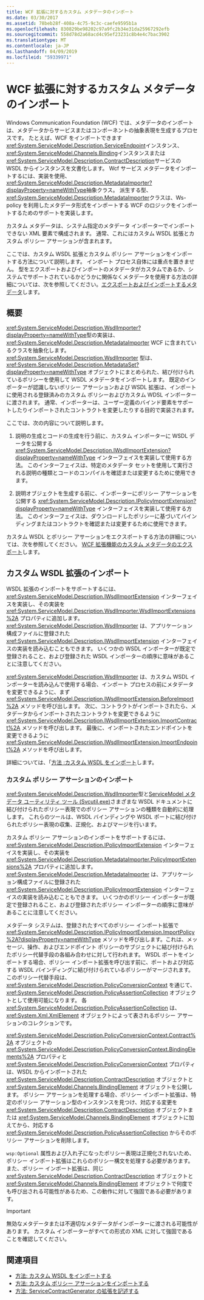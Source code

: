 ```yaml
---
title: WCF 拡張に対するカスタム メタデータのインポート
ms.date: 03/30/2017
ms.assetid: 78beb28f-408a-4c75-9c3c-caefe9595b1a
ms.openlocfilehash: 830829be98202c97a9fc2b34e31da25967292efb
ms.sourcegitcommit: 558d78d2a68acd4c95ef23231c8b4e4c7bac3902
ms.translationtype: MT
ms.contentlocale: ja-JP
ms.lasthandoff: 04/09/2019
ms.locfileid: "59339971"
---
```

# <a name="importing-custom-metadata-for-a-wcf-extension"></a>WCF 拡張に対するカスタム メタデータのインポート
Windows Communication Foundation (WCF) では、メタデータのインポートは、メタデータからサービスまたはコンポーネントの抽象表現を生成するプロセスです。 たとえば、WCF をインポートできます<xref:System.ServiceModel.Description.ServiceEndpoint>インスタンス、<xref:System.ServiceModel.Channels.Binding>インスタンスまたは<xref:System.ServiceModel.Description.ContractDescription>サービスの WSDL からインスタンスを文書化します。 Wcf サービス メタデータをインポートするには、実装を使用、<xref:System.ServiceModel.Description.MetadataImporter?displayProperty=nameWithType>抽象クラス。 派生する型、<xref:System.ServiceModel.Description.MetadataImporter>クラスは、Ws-policy を利用したメタデータ形式をインポートする WCF のロジックをインポートするためのサポートを実装します。  
  
 カスタム メタデータは、システム指定のメタデータ インポーターでインポートできない XML 要素で構成されます。 通常、これにはカスタム WSDL 拡張とカスタム ポリシー アサーションが含まれます。  
  
 ここでは、カスタム WSDL 拡張とカスタム ポリシー アサーションをインポートする方法について説明します。 インポート プロセス自体には重点を置きません。 型をエクスポートおよびインポートのメタデータがカスタムであるか、システムでサポートされているかどうかに関係なくメタデータを使用する方法の詳細については、次を参照してください。[エクスポートおよびインポートするメタデータ](../../../../docs/framework/wcf/feature-details/exporting-and-importing-metadata.md)します。  
  
## <a name="overview"></a>概要  
 <xref:System.ServiceModel.Description.WsdlImporter?displayProperty=nameWithType>型の実装は、 <xref:System.ServiceModel.Description.MetadataImporter> WCF に含まれているクラスを抽象化します。 <xref:System.ServiceModel.Description.WsdlImporter> 型は、<xref:System.ServiceModel.Description.MetadataSet?displayProperty=nameWithType> オブジェクトにまとめられた、結び付けられているポリシーを使用して WSDL メタデータをインポートします。 既定のインポーターが認識しないポリシー アサーションおよび WSDL 拡張は、インポートに使用される登録済みのカスタム ポリシーおよびカスタム WDSL インポーターに渡されます。 通常、インポーターは、ユーザー定義のバインド要素をサポートしたりインポートされたコントラクトを変更したりする目的で実装されます。  
  
 ここでは、次の内容について説明します。  
  
1. 説明の生成とコードの生成を行う前に、カスタム インポーターに WSDL データを公開する <xref:System.ServiceModel.Description.IWsdlImportExtension?displayProperty=nameWithType> インターフェイスを実装して使用する方法。 このインターフェイスは、特定のメタデータ セットを使用して実行される説明の種類とコードのコンパイルを確認または変更するために使用できます。  
  
2. 説明オブジェクトを生成する前に、インポーターにポリシー アサーションを公開する <xref:System.ServiceModel.Description.IPolicyImportExtension?displayProperty=nameWithType> インターフェイスを実装して使用する方法。 このインターフェイスは、ダウンロードしたポリシーに基づいてバインディングまたはコントラクトを確認または変更するために使用できます。  
  
 カスタム WSDL とポリシー アサーションをエクスポートする方法の詳細については、次を参照してください。 [WCF 拡張機能のカスタム メタデータのエクスポート](../../../../docs/framework/wcf/extending/exporting-custom-metadata-for-a-wcf-extension.md)します。  
  
## <a name="importing-custom-wsdl-extensions"></a>カスタム WSDL 拡張のインポート  
 WSDL 拡張のインポートをサポートするには、<xref:System.ServiceModel.Description.IWsdlImportExtension> インターフェイスを実装し、その実装を <xref:System.ServiceModel.Description.WsdlImporter.WsdlImportExtensions%2A> プロパティに追加します。 <xref:System.ServiceModel.Description.WsdlImporter> は、アプリケーション構成ファイルに登録された <xref:System.ServiceModel.Description.IWsdlImportExtension> インターフェイスの実装を読み込むこともできます。 いくつかの WSDL インポーターが既定で登録されること、および登録された WSDL インポーターの順序に意味があることに注意してください。  
  
 <xref:System.ServiceModel.Description.WsdlImporter> は、カスタム WSDL インポーターを読み込んで使用する場合、インポート プロセスの前にメタデータを変更できるように、まず <xref:System.ServiceModel.Description.IWsdlImportExtension.BeforeImport%2A> メソッドを呼び出します。 次に、コントラクトがインポートされたら、メタデータからインポートされたコントラクトを変更できるように <xref:System.ServiceModel.Description.IWsdlImportExtension.ImportContract%2A> メソッドを呼び出します。 最後に、インポートされたエンドポイントを変更できるように <xref:System.ServiceModel.Description.IWsdlImportExtension.ImportEndpoint%2A> メソッドを呼び出します。  
  
 詳細については、「[方法 :カスタム WSDL をインポート](../../../../docs/framework/wcf/extending/how-to-import-custom-wsdl.md)します。  
  
### <a name="importing-custom-policy-assertions"></a>カスタム ポリシー アサーションのインポート  
 <xref:System.ServiceModel.Description.WsdlImporter>型と[ServiceModel メタデータ ユーティリティ ツール (Svcutil.exe)](../../../../docs/framework/wcf/servicemodel-metadata-utility-tool-svcutil-exe.md)さまざまな WSDL ドキュメントに結び付けられたポリシー表現でのポリシー アサーションの種類を自動的に処理します。 これらのツールは、WSDL バインディングや WSDL ポートに結び付けられたポリシー表現の収集、正規化、およびマージを行います。  
  
 カスタム ポリシー アサーションのインポートをサポートするには、<xref:System.ServiceModel.Description.IPolicyImportExtension> インターフェイスを実装し、その実装を <xref:System.ServiceModel.Description.MetadataImporter.PolicyImportExtensions%2A> プロパティに追加します。 <xref:System.ServiceModel.Description.MetadataImporter> は、アプリケーション構成ファイルに登録された <xref:System.ServiceModel.Description.IPolicyImportExtension> インターフェイスの実装を読み込むこともできます。 いくつかのポリシー インポーターが既定で登録されること、および登録されたポリシー インポーターの順序に意味があることに注意してください。  
  
 メタデータ システムは、登録されたすべてのポリシー インポート拡張で <xref:System.ServiceModel.Description.IPolicyImportExtension.ImportPolicy%2A?displayProperty=nameWithType> メソッドを呼び出します。これは、メッセージ、操作、およびエンドポイント ポリシーのサブジェクトに結び付けられたポリシー代替手段の各組み合わせに対して行われます。 WSDL ポートをインポートする場合、ポリシー インポート拡張を呼び出す前に、ポートおよび対応する WSDL バインディングに結び付けられているポリシーがマージされます。 このポリシー代替手段は、<xref:System.ServiceModel.Description.PolicyConversionContext> を通じて、<xref:System.ServiceModel.Description.PolicyAssertionCollection> オブジェクトとして使用可能になります。 各 <xref:System.ServiceModel.Description.PolicyAssertionCollection> は、<xref:System.Xml.XmlElement> オブジェクトによって表されるポリシー アサーションのコレクションです。  
  
 <xref:System.ServiceModel.Description.PolicyConversionContext.Contract%2A> オブジェクトの <xref:System.ServiceModel.Description.PolicyConversionContext.BindingElements%2A> プロパティと <xref:System.ServiceModel.Description.PolicyConversionContext> プロパティは、WSDL からインポートされた <xref:System.ServiceModel.Description.ContractDescription> オブジェクトと <xref:System.ServiceModel.Channels.BindingElement> オブジェクトを公開します。 ポリシー アサーションを処理する場合、ポリシー インポート拡張は、特定のポリシー アサーション型のインスタンスを見つけ、対応する変更を <xref:System.ServiceModel.Description.ContractDescription> オブジェクトまたは <xref:System.ServiceModel.Channels.BindingElement> オブジェクトに加えてから、対応する <xref:System.ServiceModel.Description.PolicyAssertionCollection> からそのポリシー アサーションを削除します。  
  
 `wsp:Optional` 属性および入れ子になったポリシー表現は正規化されないため、ポリシー インポート拡張はこれらのポリシー構文を処理する必要があります。 また、ポリシー インポート拡張は、同じ <xref:System.ServiceModel.Description.ContractDescription> オブジェクトと <xref:System.ServiceModel.Channels.BindingElement> オブジェクトで何度でも呼び出される可能性があるため、この動作に対して強固である必要があります。  
  
> [!IMPORTANT]
>  無効なメタデータまたは不適切なメタデータがインポーターに渡される可能性があります。 カスタム インポーターがすべての形式の XML に対して強固であることを確認してください。  
  
## <a name="see-also"></a>関連項目

- [方法: カスタム WSDL をインポートする](../../../../docs/framework/wcf/extending/how-to-import-custom-wsdl.md)
- [方法: カスタム ポリシー アサーションをインポートする](../../../../docs/framework/wcf/extending/how-to-import-custom-policy-assertions.md)
- [方法: ServiceContractGenerator の拡張を記述する](../../../../docs/framework/wcf/extending/how-to-write-an-extension-for-the-servicecontractgenerator.md)

